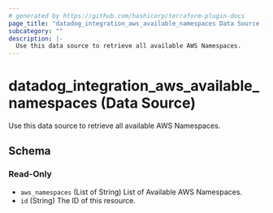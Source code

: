 ```yaml
---
# generated by https://github.com/hashicorp/terraform-plugin-docs
page_title: "datadog_integration_aws_available_namespaces Data Source - terraform-provider-datadog"
subcategory: ""
description: |-
  Use this data source to retrieve all available AWS Namespaces.
---
```


# datadog_integration_aws_available_namespaces (Data Source)

Use this data source to retrieve all available AWS Namespaces.



<!-- schema generated by tfplugindocs -->
## Schema

### Read-Only

- `aws_namespaces` (List of String) List of Available AWS Namespaces.
- `id` (String) The ID of this resource.
